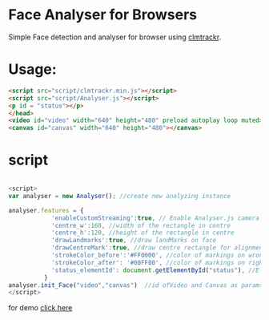 # Face Analyser for Browsers

Simple Face detection and analyser for browser using [clmtrackr](https://github.com/auduno/clmtrackr).

# Usage:

``` html
<script src="script/clmtrackr.min.js"></script>
<script src="script/Analyser.js"></script>
<p id = "status"></p>
</head>
<video id="video" width="640" height="480" preload autoplay loop muted></video>
<canvas id="canvas" width="640" height="480"></canvas>

```
# script

``` javascript

<script>
var analyser = new Analyser(); //create new analyzing instance

analyser.features = {
            'enableCustomStreaming':true, // Enable Analyser.js camera streaming. Else code it manually
            'centre_w':160, //width of the rectangle in centre
            'centre_h':120, //height of the rectangle in centre
            'drawLandmarks':true, //draw landMarks on face
            'drawCentreMark':true, //draw centre rectangle for alignment
            'strokeColor_before':'#FF0000', //color of markings on wrong alignment 'red'
            'strokeColor_after': '#00FF00', //color of markings on right alignment 'green'
            'status_elementId': document.getElementById("status"), //Element in which the status should be updated
          }
analyser.init_Face("video","canvas")  //id ofVideo and Canvas as params.
</script>

```

for demo [click here](https://what-the-sid.github.io/faceAnalyser-Browser/)
